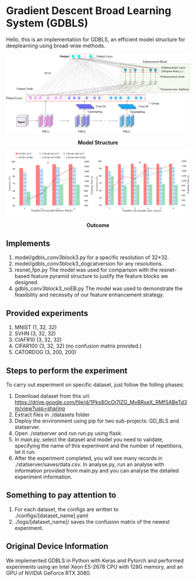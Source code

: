 # Gradient Descent Broad Learning System (GDBLS)

Hello, this is an implementation for GDBLS, an efficient model structure for deeplearning using broad-wise methods. 

![Model Structure](docs/fig1.png)
**<center>Model Structure</center>**

![Outcome](docs/fig3.png)
**<center>Outcome</center>**

## Implements
1. model/gdbls_conv3block3.py for a specific resolution of 32*32.
2. model/gdbls_conv3block3_dogcatversion for any resolutions.
3. resnet_fpn.py 
   The model was used for comparison with the resnet-based feature pyramid structure to justify the feature blocks we designed.
4. gdbls_conv3block3_noEB.py
   The model was used to demonstrate the feasibility and necessity of our feature enhancement strategy.

## Provided experiments
1. MNIST (1, 32, 32)
2. SVHN (3, 32, 32)
3. CIAFR10 (3, 32, 32)
4. CIFAR100 (3, 32, 32) (no confusion matrix provided.)
5. CATORDOG (3, 200, 200)

## Steps to perform the experiment
To carry out experiment on specific dataset, just follow the folling phases:
1. Download dataset from this url:
   https://drive.google.com/file/d/1Pks8OcOi7IZG_MvBRseX_RMfSABeTd3m/view?usp=sharing
2. Extract files in ./datasets folder
3. Deploy the environment using pip for two sub-projects: GD_BLS and statserver. 
4. Open ./statserver and run run.py using flask.
5. In main.py, select the dataset and model you need to validate, specifying the name of this experiment and the number of repetitions, let it run.
6. After the experiment completed, you will see many records in ./statserver/saves/data.csv. In analyse.py, run an analyse with information provided from main.py and you can analyse the detailed experiment information.

## Something to pay attention to
1. For each dataset, the configs are written to ./configs/[dataset_name].yaml 
2. ./logs/[dataset_name]/ saves the confusion matrix of the newest experiment.

## Original Device Information
We implemented GDBLS in Python with Keras and Pytorch and performed experiments using an Intel Xeon E5-2678 CPU with 128G memory, and an GPU of NVIDIA GeForce RTX 3080. 

